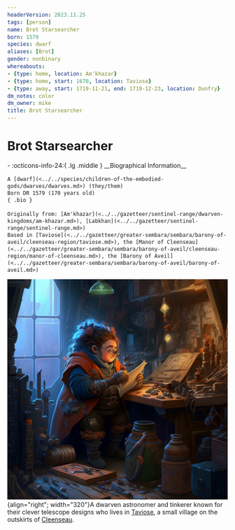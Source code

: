 ```yaml
---
headerVersion: 2023.11.25
tags: [person]
name: Brot Starsearcher
born: 1579
species: dwarf
aliases: [Brot]
gender: nonbinary
whereabouts:
- {type: home, location: Am'khazar}
- {type: home, start: 1670, location: Taviose}
- {type: away, start: 1719-11-21, end: 1719-12-23, location: Dunfry}
dm_notes: color
dm_owner: mike
title: Brot Starsearcher
---
```

# Brot Starsearcher
<div class="grid cards ext-narrow-margin ext-one-column" markdown>
- :octicons-info-24:{ .lg .middle } __Biographical Information__

    A [dwarf](<../../species/children-of-the-embodied-gods/dwarves/dwarves.md>) (they/them)  
    Born DR 1579 (170 years old)  
    { .bio }

    Originally from: [Am'khazar](<../../gazetteer/sentinel-range/dwarven-kingdoms/am-khazar.md>), [Labkhan](<../../gazetteer/sentinel-range/sentinel-range.md>)
    Based in [Taviose](<../../gazetteer/greater-sembara/sembara/barony-of-aveil/cleenseau-region/taviose.md>), the [Manor of Cleenseau](<../../gazetteer/greater-sembara/sembara/barony-of-aveil/cleenseau-region/manor-of-cleenseau.md>), the [Barony of Aveil](<../../gazetteer/greater-sembara/sembara/barony-of-aveil/barony-of-aveil.md>)
</div>


![Brot Portrait](../../assets/brot-portrait.png){align="right"; width="320"}A dwarven astronomer and tinkerer known for their clever telescope designs who lives in [Taviose](<../../gazetteer/greater-sembara/sembara/barony-of-aveil/cleenseau-region/taviose.md>), a small village on the outskirts of [Cleenseau](<../../gazetteer/greater-sembara/sembara/barony-of-aveil/cleenseau-region/cleenseau/cleenseau.md>). 